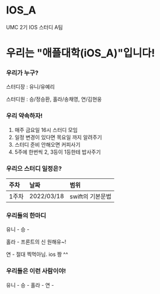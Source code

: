 # IOS_A
UMC 2기 IOS 스터디 A팀

# 우리는 "애플대학(iOS_A)"입니다!

### 우리가 누구?

스터디장 : 유니/유예리

스터디원 : 승/정승환, 홀라/송채영, 연/김현웅

### 우리 약속하자!

1. 매주 금요일 16시 스터디 모임
2. 일정 변경이 있다면 목요일 까지 알려주기
3. 스터디 준비 안해오면 커피사기
4. 5주에 한번씩 2, 3등이 1등한테 밥사주기

### 우리으 스터디 일정은?

주차|날짜|범위|
|:---|:---|:---|
|1주차|2022/03/18|swift의 기본문법| 


### 우리들의 한마디

유니 -
승 -

홀라 - 프론트의 신 원해유~!

연 - 절대 찍먹아님. ios 짱 ^^

### 우리들은 이런 사람이야!

유니 -
승 -
홀라 -
연 -
